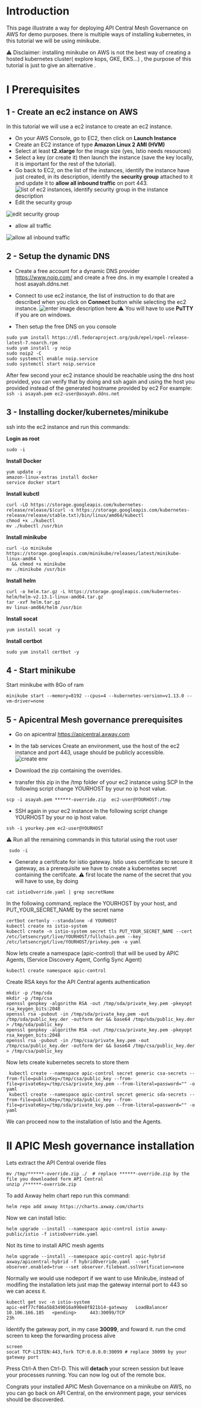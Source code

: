

# Introduction

This page illustrate a way for deploying API Central Mesh Governance on AWS for demo purposes. there is multiple ways of installing kubernetes, in this tutorial we will be using minikube.  

⚠️  Disclaimer: installing minikube on AWS is not the best way of creating a  hosted kubernetes cluster( explore kops, GKE, EKS...) ,  the purpose of this tutorial is just to give an alternative . 

# I Prerequisites 

## 1 - Create an ec2 instance on AWS

In this  tutorial we will use a ec2 instance to create an ec2 instance. 

 - On your AWS Console, go to EC2, then click on **Launch Instance**
 - Create an EC2 instance of type **Amazon Linux 2 AMI (HVM)**
 - Select at least **t2.xlarge** for the image size (yes, Istio needs resources) 
 - Select a key (or create it)  then launch the instance (save the key locally, it is important for the rest of the tutorial). 
 - Go back to EC2, on the list of the instances, identify the instance have just created, in its description, identify the **security group** attached to it and update it to **allow all inbound traffic** on port 443.  
 ![list of ec2 instances, identify security group in the instance description](http://i68.tinypic.com/a88yf.png)
 - Edit the security group

![edit security group](http://i65.tinypic.com/2e1cd8n.png)

 - allow all traffic 
 
![allow all inbound traffic](http://i67.tinypic.com/2cikadi.png)

## 2 - Setup the dynamic DNS

 - Create a free account for a dynamic DNS provider  https://www.noip.com/ and create a free dns. in my example I created a host asayah.ddns.net
 -  Connect to use ec2 instance, the list of instruction to do that are described when you click on **Connect** button while selecting the ec2 instance. 
![enter image description here](http://i65.tinypic.com/4hr50y.png)
⚠️ You will have to use **PuTTY** if you are on windows.

 - Then setup the free DNS on you console  

 ```Shell
sudo yum install https://dl.fedoraproject.org/pub/epel/epel-release-latest-7.noarch.rpm
sudo yum install -y noip
sudo noip2 -C 
sudo systemctl enable noip.service
sudo systemctl start noip.service
```

After few second your ec2 instance should be reachable using the dns host provided, you can verify that by doing and ssh again and using the host you provided instead of the generated hostname provided by ec2
For example: `ssh -i asayah.pem ec2-user@asayah.ddns.net`

## 3 - Installing docker/kubernetes/minikube
ssh into the ec2 instance and run this commands: 

**Login as root**
```Shell
sudo -i
```

**Install Docker**
```Shell 
yum update -y
amazon-linux-extras install docker
service docker start
```

**Install kubctl**
```shell
curl -LO https://storage.googleapis.com/kubernetes-release/release/$(curl -s https://storage.googleapis.com/kubernetes-release/release/stable.txt)/bin/linux/amd64/kubectl
chmod +x ./kubectl
mv ./kubectl /usr/bin
```

**Install minikube**
```shell
curl -Lo minikube https://storage.googleapis.com/minikube/releases/latest/minikube-linux-amd64 \
  && chmod +x minikube
mv ./minikube /usr/bin
```

**Install helm**
```Shell
curl -o helm.tar.gz -L https://storage.googleapis.com/kubernetes-helm/helm-v2.13.1-linux-amd64.tar.gz
tar -xvf helm.tar.gz
mv linux-amd64/helm /usr/bin
```

**Install socat**
```Shell
yum install socat -y
```

**Install certbot**
```Shell
sudo yum install certbot -y
```

## 4 - Start minikube

Start minikube with 8Go of ram
```Shell
minikube start --memory=8192 --cpus=4 --kubernetes-version=v1.13.0 --vm-driver=none
```

## 5 - Apicentral Mesh governance prerequisites 

 - Go on apicentral https://apicentral.axway.com
 - In the tab services Create an environment, use the host of the ec2 instance and port 443, usage should be publicly accessible.  
![create env](http://i65.tinypic.com/k4wi6f.png)

 - Download the zip containing the overrides.
 - transfer this zip in the /tmp folder of your ec2 instance using SCP
 In the following script change YOURHOST by your no ip host value.  
 ```Shell
 scp -i asayah.pem ******-override.zip  ec2-user@YOURHOST:/tmp
 ```

 - SSH again in your ec2 instance
In the following script change YOURHOST by your no ip host value.  
 ```Shell
 ssh -i yourkey.pem ec2-user@YOURHOST
 ```

⚠️ Run all the remaining commands in this tutorial using the root user
```Shell
 sudo -i 
```

 - Generate a certifcate for istio gateway. 
 Istio uses certificate to secure it gateway, as a prerequisite we have to create a kubernetes secret containing the certifcate. 
⚠️ first locate the name of the secret that you will have to use, by doing 
```Shell
cat istioOverride.yaml | grep secretName
```
In the following command, replace the YOURHOST by your host, and PUT_YOUR_SECRET_NAME by the secret name
```Shell
certbot certonly --standalone -d YOURHOST
kubectl create ns istio-system
kubectl create -n istio-system secret tls PUT_YOUR_SECRET_NAME --cert /etc/letsencrypt/live/YOURHOST/fullchain.pem --key /etc/letsencrypt/live/YOURHOST/privkey.pem -o yaml
```
Now lets create a namespace (apic-control) that will be used by APIC Agents, (Service Discovery Agent, Config Sync Agent)

```Shell
kubectl create namespace apic-control
```
Create RSA  keys  for the API Central agents  authentication
```Shell
mkdir -p /tmp/sda
mkdir -p /tmp/csa
openssl genpkey -algorithm RSA -out /tmp/sda/private_key.pem -pkeyopt rsa_keygen_bits:2048
openssl rsa -pubout -in /tmp/sda/private_key.pem -out /tmp/sda/public_key.der -outform der && base64 /tmp/sda/public_key.der > /tmp/sda/public_key
openssl genpkey -algorithm RSA -out /tmp/csa/private_key.pem -pkeyopt rsa_keygen_bits:2048
openssl rsa -pubout -in /tmp/csa/private_key.pem -out /tmp/csa/public_key.der -outform der && base64 /tmp/csa/public_key.der > /tmp/csa/public_key

```

Now lets create  kubernetes secrets to store them
```Shell
 kubectl create --namespace apic-control secret generic csa-secrets --from-file=publicKey=/tmp/csa/public_key --from-file=privateKey=/tmp/csa/private_key.pem --from-literal=password="" -o yaml
 kubectl create --namespace apic-control secret generic sda-secrets --from-file=publicKey=/tmp/sda/public_key --from-file=privateKey=/tmp/sda/private_key.pem --from-literal=password="" -o yaml
```
We can proceed now to the installation of Istio and the Agents.

# II APIC Mesh governance installation

 Lets extract the API Central overide files 
 ```Shell
 mv /tmp/******-override.zip ./  # replace ******-override.zip by the file you downloaded form API Central
 unzip /******-override.zip
 ```

To add Axway helm chart repo run this command: 
```Shell
helm repo add axway https://charts.axway.com/charts
```
Now we can install Istio: 

```Shell
helm upgrade --install --namespace apic-control istio axway-public/istio -f istioOverride.yaml
```
Not its time to install APIC mesh agents
```Shell
helm upgrade --install --namespace apic-control apic-hybrid axway/apicentral-hybrid -f hybridOverride.yaml  --set observer.enabled=true --set observer.filebeat.sslVerification=none
```

Normally we would use nodeport if we want to use Minikube,  instead of modifing the installation lets just map the gateway internal port to 443 so we can acess it.

```Shell
kubectl get svc -n istio-system
apic-e4f77cf86a5b8349016a990e8f821b14-gateway   LoadBalancer   10.106.166.185   <pending>     443:30099/TCP                           23h
```
Identify the gateway port, in my case **30099**, and foward it.
run the cmd screen to keep the forwarding process alive
```Shell
screen
socat TCP-LISTEN:443,fork TCP:0.0.0.0:30099 # replace 30099 by your gateway port
```
Press Ctrl-A then Ctrl-D. This will **detach** your screen session but leave your processes running. You can now log out of the remote box.

Congrats your installed APIC Mesh Governance on a minikube on AWS, no you can go back on API Central, on the environment page, your services should be discoverded. 


